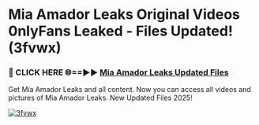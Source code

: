 # Mia Amador Leaks Original Videos 0nlyFans Leaked - Files Updated! (3fvwx)

<h3>🔴 CLICK HERE 🌐==►► <a href="https://tinyurl.com/3hn5wdd3" rel="nofollow">Mia Amador Leaks Updated Files</a></h3>

Get Mia Amador Leaks and all content. Now you can access all videos and pictures of Mia Amador Leaks. New Updated Files 2025!

[![3fvwx](https://i.imgur.com/4HnBqBT.gif)](https://tinyurl.com/3hn5wdd3)
